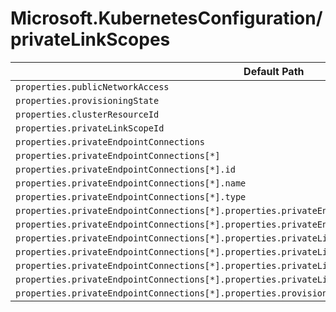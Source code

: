 # Microsoft.KubernetesConfiguration/privateLinkScopes

| Default Path | Alias |
|---|---|
| `properties.publicNetworkAccess` | `Microsoft.KubernetesConfiguration/privateLinkScopes/publicNetworkAccess` |
| `properties.provisioningState` | `Microsoft.KubernetesConfiguration/privateLinkScopes/provisioningState` |
| `properties.clusterResourceId` | `Microsoft.KubernetesConfiguration/privateLinkScopes/clusterResourceId` |
| `properties.privateLinkScopeId` | `Microsoft.KubernetesConfiguration/privateLinkScopes/privateLinkScopeId` |
| `properties.privateEndpointConnections` | `Microsoft.KubernetesConfiguration/privateLinkScopes/privateEndpointConnections` |
| `properties.privateEndpointConnections[*]` | `Microsoft.KubernetesConfiguration/privateLinkScopes/privateEndpointConnections[*]` |
| `properties.privateEndpointConnections[*].id` | `Microsoft.KubernetesConfiguration/privateLinkScopes/privateEndpointConnections[*].id` |
| `properties.privateEndpointConnections[*].name` | `Microsoft.KubernetesConfiguration/privateLinkScopes/privateEndpointConnections[*].name` |
| `properties.privateEndpointConnections[*].type` | `Microsoft.KubernetesConfiguration/privateLinkScopes/privateEndpointConnections[*].type` |
| `properties.privateEndpointConnections[*].properties.privateEndpoint` | `Microsoft.KubernetesConfiguration/privateLinkScopes/privateEndpointConnections[*].privateEndpoint` |
| `properties.privateEndpointConnections[*].properties.privateEndpoint.id` | `Microsoft.KubernetesConfiguration/privateLinkScopes/privateEndpointConnections[*].privateEndpoint.id` |
| `properties.privateEndpointConnections[*].properties.privateLinkServiceConnectionState` | `Microsoft.KubernetesConfiguration/privateLinkScopes/privateEndpointConnections[*].privateLinkServiceConnectionState` |
| `properties.privateEndpointConnections[*].properties.privateLinkServiceConnectionState.status` | `Microsoft.KubernetesConfiguration/privateLinkScopes/privateEndpointConnections[*].privateLinkServiceConnectionState.status` |
| `properties.privateEndpointConnections[*].properties.privateLinkServiceConnectionState.description` | `Microsoft.KubernetesConfiguration/privateLinkScopes/privateEndpointConnections[*].privateLinkServiceConnectionState.description` |
| `properties.privateEndpointConnections[*].properties.privateLinkServiceConnectionState.actionsRequired` | `Microsoft.KubernetesConfiguration/privateLinkScopes/privateEndpointConnections[*].privateLinkServiceConnectionState.actionsRequired` |
| `properties.privateEndpointConnections[*].properties.provisioningState` | `Microsoft.KubernetesConfiguration/privateLinkScopes/privateEndpointConnections[*].provisioningState` |

